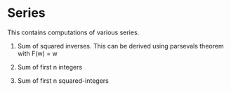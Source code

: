 # Series

This contains computations of various series. 

1. Sum of squared inverses. This can be derived using parsevals theorem with F(w) = w

2. Sum of first n integers

3. Sum of first n squared-integers


